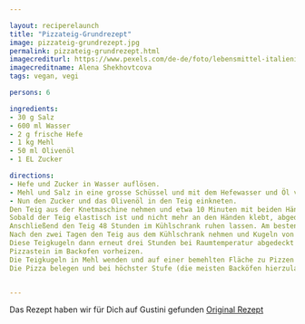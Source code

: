 ```yaml
---

layout: reciperelaunch
title: "Pizzateig-Grundrezept"
image: pizzateig-grundrezept.jpg
permalink: pizzateig-grundrezept.html
imagecrediturl: https://www.pexels.com/de-de/foto/lebensmittel-italienisch-pizza-person-6941001/
imagecreditname: Alena Shekhovtcova
tags: vegan, vegi

persons: 6

ingredients:
- 30 g Salz
- 600 ml Wasser
- 2 g frische Hefe
- 1 kg Mehl
- 50 ml Olivenöl
- 1 EL Zucker

directions:
- Hefe und Zucker in Wasser auflösen.
- Mehl und Salz in eine grosse Schüssel und mit dem Hefewasser und Öl verkneten.
- Nun den Zucker und das Olivenöl in den Teig einkneten.
Den Teig aus der Knetmaschine nehmen und etwa 10 Minuten mit beiden Händen weiter kräftig durchkneten.
Sobald der Teig elastisch ist und nicht mehr an den Händen klebt, abgedeckt mit einem feuchten Tuch für 3 Stunden bei Raumtemperatur gehen lassen.
Anschließend den Teig 48 Stunden im Kühlschrank ruhen lassen. Am besten in einer luftdicht verschlossen großen Plastikdose.
Nach den zwei Tagen den Teig aus dem Kühlschrank nehmen und Kugeln von ca. 250 g Gewicht formen.
Diese Teigkugeln dann erneut drei Stunden bei Raumtemperatur abgedeckt mit einem feuchten Tuch stehen lassen.
Pizzastein im Backofen vorheizen.
Die Teigkugeln in Mehl wenden und auf einer bemehlten Fläche zu Pizzen formen. Dazu kein Nudelholz verwenden, sondern die Hände! Den Teig dafür von innen nach außen drücken. Darauf achten, den Rand nicht zu berühren! Ziel ist ein Teigfladen, der in der Mitte dünn und am Rand dick ist. Dann kann der Rand im Ofen weich hochbacken
Die Pizza belegen und bei höchster Stufe (die meisten Backöfen hierzulande schaffen 250° C) auf einem Pizzastein 5-6 Minuten backen.


---
```


Das Rezept haben wir für Dich auf Gustini gefunden [Original Rezept](
https://www.gustini.ch/blog/rezept-italien/pizzateig-rezept-original-wie-in-neapel/)